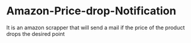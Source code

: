 # Amazon-Price-drop-Notification
It is an amazon scrapper that will send a mail if the price of the product drops the desired point 
